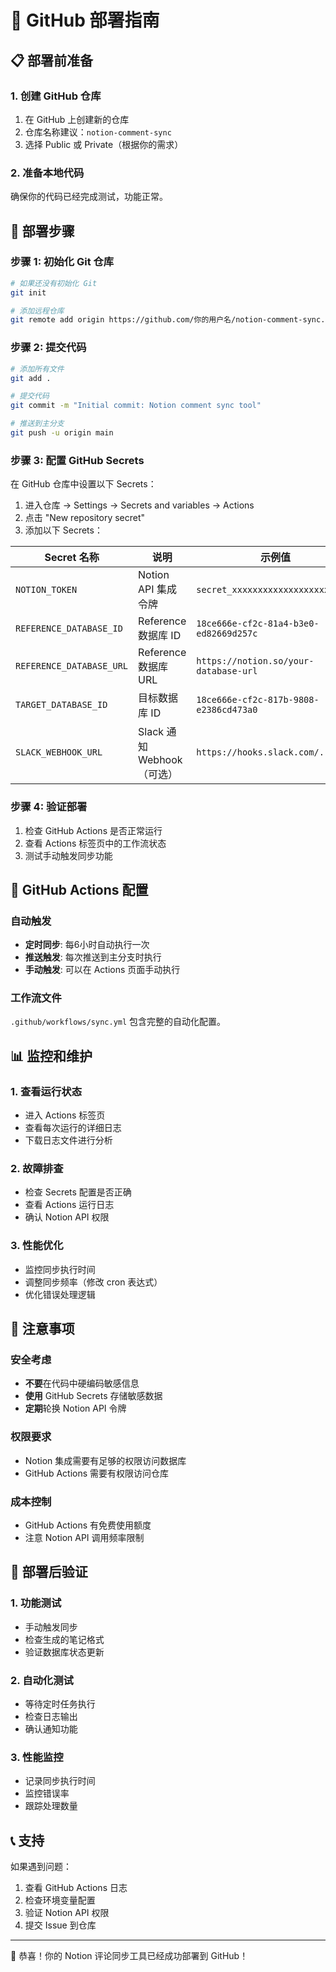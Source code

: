 # 🚀 GitHub 部署指南

## 📋 部署前准备

### 1. 创建 GitHub 仓库
1. 在 GitHub 上创建新的仓库
2. 仓库名称建议：`notion-comment-sync`
3. 选择 Public 或 Private（根据你的需求）

### 2. 准备本地代码
确保你的代码已经完成测试，功能正常。

## 🔧 部署步骤

### 步骤 1: 初始化 Git 仓库
```bash
# 如果还没有初始化 Git
git init

# 添加远程仓库
git remote add origin https://github.com/你的用户名/notion-comment-sync.git
```

### 步骤 2: 提交代码
```bash
# 添加所有文件
git add .

# 提交代码
git commit -m "Initial commit: Notion comment sync tool"

# 推送到主分支
git push -u origin main
```

### 步骤 3: 配置 GitHub Secrets
在 GitHub 仓库中设置以下 Secrets：

1. 进入仓库 → Settings → Secrets and variables → Actions
2. 点击 "New repository secret"
3. 添加以下 Secrets：

| Secret 名称 | 说明 | 示例值 |
|-------------|------|--------|
| `NOTION_TOKEN` | Notion API 集成令牌 | `secret_xxxxxxxxxxxxxxxxxxxxxxxx` |
| `REFERENCE_DATABASE_ID` | Reference 数据库 ID | `18ce666e-cf2c-81a4-b3e0-ed82669d257c` |
| `REFERENCE_DATABASE_URL` | Reference 数据库 URL | `https://notion.so/your-database-url` |
| `TARGET_DATABASE_ID` | 目标数据库 ID | `18ce666e-cf2c-817b-9808-e2386cd473a0` |
| `SLACK_WEBHOOK_URL` | Slack 通知 Webhook（可选） | `https://hooks.slack.com/...` |

### 步骤 4: 验证部署
1. 检查 GitHub Actions 是否正常运行
2. 查看 Actions 标签页中的工作流状态
3. 测试手动触发同步功能

## 🔄 GitHub Actions 配置

### 自动触发
- **定时同步**: 每6小时自动执行一次
- **推送触发**: 每次推送到主分支时执行
- **手动触发**: 可以在 Actions 页面手动执行

### 工作流文件
`.github/workflows/sync.yml` 包含完整的自动化配置。

## 📊 监控和维护

### 1. 查看运行状态
- 进入 Actions 标签页
- 查看每次运行的详细日志
- 下载日志文件进行分析

### 2. 故障排查
- 检查 Secrets 配置是否正确
- 查看 Actions 运行日志
- 确认 Notion API 权限

### 3. 性能优化
- 监控同步执行时间
- 调整同步频率（修改 cron 表达式）
- 优化错误处理逻辑

## 🚨 注意事项

### 安全考虑
- **不要**在代码中硬编码敏感信息
- **使用** GitHub Secrets 存储敏感数据
- **定期**轮换 Notion API 令牌

### 权限要求
- Notion 集成需要有足够的权限访问数据库
- GitHub Actions 需要有权限访问仓库

### 成本控制
- GitHub Actions 有免费使用额度
- 注意 Notion API 调用频率限制

## 🎯 部署后验证

### 1. 功能测试
- 手动触发同步
- 检查生成的笔记格式
- 验证数据库状态更新

### 2. 自动化测试
- 等待定时任务执行
- 检查日志输出
- 确认通知功能

### 3. 性能监控
- 记录同步执行时间
- 监控错误率
- 跟踪处理数量

## 📞 支持

如果遇到问题：
1. 查看 GitHub Actions 日志
2. 检查环境变量配置
3. 验证 Notion API 权限
4. 提交 Issue 到仓库

---

🎉 恭喜！你的 Notion 评论同步工具已经成功部署到 GitHub！
